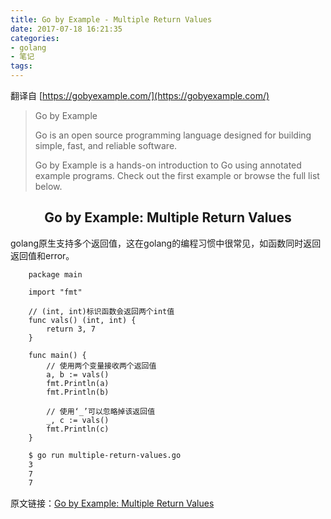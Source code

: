 ```yaml
---
title: Go by Example - Multiple Return Values
date: 2017-07-18 16:21:35
categories:
- golang
- 笔记
tags:
---
```


翻译自 [https://gobyexample.com/](https://gobyexample.com/)

> Go by Example
> 
> Go is an open source programming language designed for building simple, fast, and reliable software.
> 
> Go by Example is a hands-on introduction to Go using annotated example programs. Check out the first example or browse the full list below.

## <center>Go by Example: Multiple Return Values</center>

golang原生支持多个返回值，这在golang的编程习惯中很常见，如函数同时返回返回值和error。

```golang
    package main

    import "fmt"

    // (int, int)标识函数会返回两个int值
    func vals() (int, int) {
        return 3, 7
    }

    func main() {
        // 使用两个变量接收两个返回值
        a, b := vals()
        fmt.Println(a)
        fmt.Println(b)

        // 使用‘_’可以忽略掉该返回值
        _, c := vals()
        fmt.Println(c)
    }
```

```bash
    $ go run multiple-return-values.go
    3
    7
    7
```


原文链接：[Go by Example: Multiple Return Values](https://gobyexample.com/multiple-return-values)




